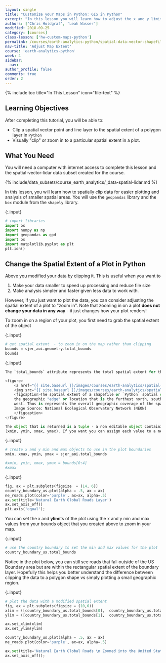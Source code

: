 ```yaml
---
layout: single
title: "Customize your Maps in Python: GIS in Python"
excerpt: "In this lesson you will learn how to adjust the x and y limits of your matplotlib and geopandas map to change the spatial extent.."
authors: ['Chris Holdgraf', 'Leah Wasser']
modified: 2018-09-25
category: [courses]
class-lesson: ['hw-custom-maps-python']
permalink: /courses/earth-analytics-python/spatial-data-vector-shapefiles/python-change-spatial-extent-of-map-matplotlib-geopandas/
nav-title: 'Adjust Map Extent'
course: 'earth-analytics-python'
week: 4
sidebar:
  nav:
author_profile: false
comments: true
order: 2
---
```

{% include toc title="In This Lesson" icon="file-text" %}

<div class='notice--success' markdown="1">

## <i class="fa fa-graduation-cap" aria-hidden="true"></i> Learning Objectives

After completing this tutorial, you will be able to:

* Clip a spatial vector point and line layer to the spatial extent of a polygon layer in `Python`
* Visually "clip" or zoom in to a particular spatial extent in a plot.

## <i class="fa fa-check-square-o fa-2" aria-hidden="true"></i> What You Need

You will need a computer with internet access to complete this lesson and the
spatial-vector-lidar data subset created for the course.

{% include/data_subsets/course_earth_analytics/_data-spatial-lidar.md %}


</div>


In this lesson, you will learn how to spatially clip data for easier plotting and analysis of smaller spatial areas. You will use the `geopandas` library and the `box` module from the `shapely` library. 

{:.input}
```python
# import libraries
import os
import numpy as np
import geopandas as gpd
import os
import matplotlib.pyplot as plt
plt.ion()
```



## Change the Spatial Extent of a Plot in Python

Above you modified your data by clipping it. This is useful when you want to 

1. Make your data smaller to speed up processing and reduce file size
2. Make analysis simpler and faster given less data to work with.

However, if you just want to plot the data, you can consider adjusting the spatial extent of a plot to "zoom in". Note that zooming in on a plot **does not change your data in any way** - it just changes how your plot renders!

To zoom in on a region of your plot, you first need to grab the spatial extent of the object 

{:.input}
```python
# get spatial extent  - to zoom in on the map rather than clipping
bounds = sjer_aoi.geometry.total_bounds
bounds
```

{:.input}
```python
The `total_bounds` attribute represents the total spatial extent for the aoi layer. This is teh total external boundary of the layer - thus if there are multiple polygons in the layer it will take the furtherst edge in the north, south, east and west directions to create the spatial extent box. 

<figure>
    <a href="{{ site.baseurl }}/images/courses/earth-analytics/spatial-data/spatial-extent.png">
    <img src="{{ site.baseurl }}/images/courses/earth-analytics/spatial-data/spatial-extent.png" alt="the spatial extent represents the spatial area that a particular dataset covers."></a>
    <figcaption>The spatial extent of a shapefile or `Python` spatial object like a `geopandas` `geodataframe` represents
    the geographic "edge" or location that is the furthest north, south east and
    west. Thus is represents the overall geographic coverage of the spatial object.
    Image Source: National Ecological Observatory Network (NEON)
    </figcaption>
</figure>

The object that is returned is a tuple - a non editable object containing 4 values:
(xmin, ymin, xmax, ymax). If you want you can assign each value to a new variable as follows
```

{:.input}
```python
# create x and y min and max objects to use in the plot boundaries
xmin, xmax, ymin, ymax = sjer_aoi.total_bounds

#xmin, ymin, xmax, ymax = bounds[0:4]
#xmax
```

{:.input}
```python
fig, ax = plt.subplots(figsize  = (14, 6))
country_boundary_us.plot(alpha = .5, ax = ax)
ne_roads.plot(color='purple', ax=ax, alpha=.5)
ax.set(title='Natural Earth Global Roads Layer')
ax.set_axis_off()
plt.axis('equal');
```

You can set the x and **ylim**its of the plot using the x and y min and max values from your bounds object that you created above to zoom in your map. 

{:.input}
```python
# use the country boundary to set the min and max values for the plot
country_boundary_us.total_bounds
```

Notice in the plot below, you can still see roads that fall outside of the US Boundary area but are within the rectangular spatial extent of the boundary layer. Hopefully this helps you better understand the difference between clipping the data to a polygon shape vs simply plotting a small geographic region. 

{:.input}
```python
# plot the data with a modified spatial extent
fig, ax = plt.subplots(figsize = (10,6))
xlim = ([country_boundary_us.total_bounds[0],  country_boundary_us.total_bounds[2]])
ylim = ([country_boundary_us.total_bounds[1],  country_boundary_us.total_bounds[3]])

ax.set_xlim(xlim)
ax.set_ylim(ylim)

country_boundary_us.plot(alpha = .5, ax = ax)
ne_roads.plot(color='purple', ax=ax, alpha=.5)

ax.set(title='Natural Earth Global Roads \n Zoomed into the United States')
ax.set_axis_off();


```
